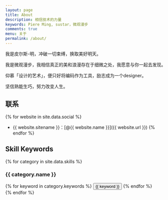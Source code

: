 ```yaml
---
layout: page
title: About
description: 相信技术的力量
keywords: Piere Ming, sustar，微观漫步
comments: true
menu: 关于
permalink: /about/
---
```


我是皮尔斯-明，冲破一切束缚，换取美好明天。

我是微观漫步，我相信真正的美和浪漫存在于细微之处，我愿意与你一起去发现。

仰慕「设计的艺术」，便只好将编码作为工具，励志成为一个designer。

坚信熟能生巧，努力改变人生。

## 联系

{% for website in site.data.social %}
* {{ website.sitename }}：[@{{ website.name }}]({{ website.url }})
{% endfor %}

## Skill Keywords

{% for category in site.data.skills %}
### {{ category.name }}
<div class="btn-inline">
{% for keyword in category.keywords %}
<button class="btn btn-outline" type="button">{{ keyword }}</button>
{% endfor %}
</div>
{% endfor %}
